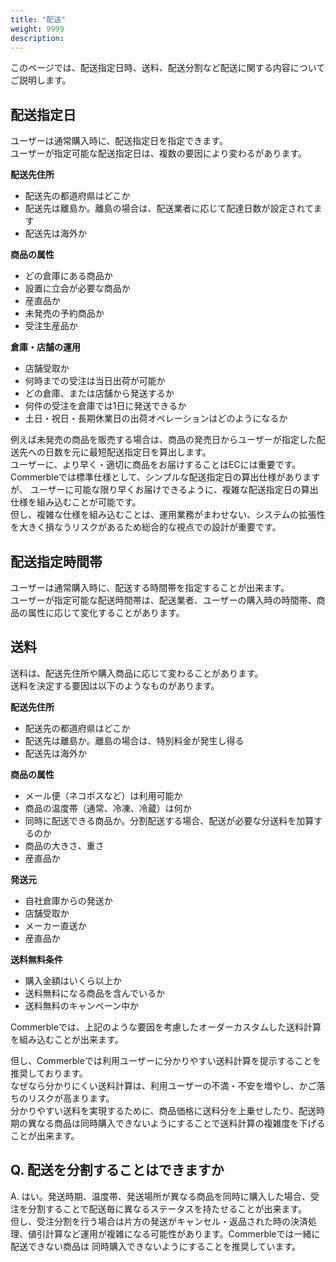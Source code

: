 ```yaml
---
title: "配送"
weight: 9999
description: 
---
```


このページでは、配送指定日時、送料、配送分割など配送に関する内容についてご説明します。

## 配送指定日
ユーザーは通常購入時に、配送指定日を指定できます。  
ユーザーが指定可能な配送指定日は、複数の要因により変わるがあります。

**配送先住所**
- 配送先の都道府県はどこか
- 配送先は離島か。離島の場合は、配送業者に応じて配達日数が設定されてます
- 配送先は海外か

**商品の属性**
- どの倉庫にある商品か
- 設置に立会が必要な商品か
- 産直品か
- 未発売の予約商品か
- 受注生産品か

**倉庫・店舗の運用**
- 店舗受取か
- 何時までの受注は当日出荷が可能か
- どの倉庫、または店舗から発送するか
- 何件の受注を倉庫では1日に発送できるか
- 土日・祝日・長期休業日の出荷オペレーションはどのようになるか

例えば未発売の商品を販売する場合は、商品の発売日からユーザーが指定した配送先への日数を元に最短配送指定日を算出します。  
ユーザーに、より早く・適切に商品をお届けすることはECには重要です。Commerbleでは標準仕様として、シンプルな配送指定日の算出仕様がありますが、
ユーザーに可能な限り早くお届けできるように、複雑な配送指定日の算出仕様を組み込むことが可能です。  
但し、複雑な仕様を組み込むことは、運用業務がまわせない、システムの拡張性を大きく損なうリスクがあるため総合的な視点での設計が重要です。

## 配送指定時間帯
ユーザーは通常購入時に、配送する時間帯を指定することが出来ます。  
ユーザーが指定可能な配送時間帯は、配送業者、ユーザーの購入時の時間帯、商品の属性に応じて変化することがあります。

## 送料
送料は、配送先住所や購入商品に応じて変わることがあります。  
送料を決定する要因は以下のようなものがあります。

**配送先住所**
- 配送先の都道府県はどこか
- 配送先は離島か。離島の場合は、特別料金が発生し得る
- 配送先は海外か

**商品の属性**
- メール便（ネコポスなど）は利用可能か
- 商品の温度帯（通常、冷凍、冷蔵）は何か
- 同時に配送できる商品か。分割配送する場合、配送が必要な分送料を加算するのか
- 商品の大きさ、重さ
- 産直品か

**発送元**
- 自社倉庫からの発送か
- 店舗受取か
- メーカー直送か
- 産直品か

**送料無料条件**
- 購入金額はいくら以上か
- 送料無料になる商品を含んでいるか
- 送料無料のキャンペーン中か

Commerbleでは、上記のような要因を考慮したオーダーカスタムした送料計算を組み込むことが出来ます。

但し、Commerbleでは利用ユーザーに分かりやすい送料計算を提示することを推奨しております。  
なぜなら分かりにくい送料計算は、利用ユーザーの不満・不安を増やし、かご落ちのリスクが高まります。  
分かりやすい送料を実現するために、商品価格に送料分を上乗せしたり、配送時期の異なる商品は同時購入できないようにすることで送料計算の複雑度を下げることが出来ます。

## Q. 配送を分割することはできますか
A. はい。発送時期、温度帯、発送場所が異なる商品を同時に購入した場合、受注を分割することで配送毎に異なるステータスを持たせることが出来ます。  
但し、受注分割を行う場合は片方の発送がキャンセル・返品された時の決済処理、値引計算など運用が複雑になる可能性があります。Commerbleでは一緒に配送できない商品は
同時購入できないようにすることを推奨しています。
